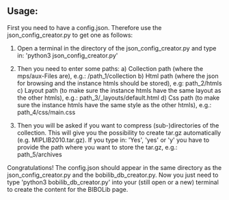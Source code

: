 ## Usage: 

First you need to have a config.json. 
Therefore use the json_config_creator.py to get one as follows:

1) Open a terminal in the directory of the json_config_creator.py and type in:
	'python3 json_config_creator.py'

2) Then you need to enter some paths:
	a) Collection path (where the mps/aux-Files are), e.g.: /path_1/collection 
	b) Html path (where the json for browsing and the instance htmls should be stored), e.g: path_2/htmls
	c) Layout path (to make sure the instance htmls have the same layout as the other htmls), e.g.: path_3/_layouts/default.html
	d) Css path (to make sure the instance htmls have the same style as the other htmls), e.g.: path_4/css/main.css

3) Then you will be asked if you want to compress (sub-)directories of the collection. 
   This will give you the possibility to create tar.gz automatically (e.g. MIPLIB2010.tar.gz). 
   If you type in: 'Yes', 'yes' or 'y' you have to provide the path where you want to store the tar.gz, e.g.: path_5/archives

Congratulations! The config.json should appear in the same directory as the json_config_creator.py and the bobilib_db_creator.py.
Now you just need to type 'python3 bobilib_db_creator.py' into your (still open or a new) terminal to create the content for the BIBOLib page.